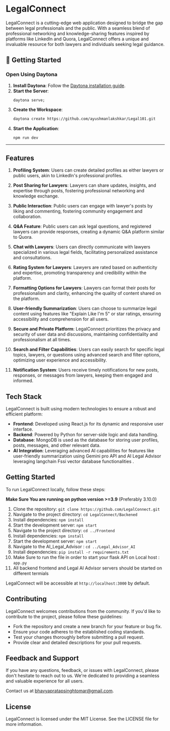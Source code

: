 # LegalConnect

LegalConnect is a cutting-edge web application designed to bridge the gap between legal professionals and the public. With a seamless blend of professional networking and knowledge-sharing features inspired by platforms like LinkedIn and Quora, LegalConnect offers a unique and invaluable resource for both lawyers and individuals seeking legal guidance.

## 🚀 Getting Started  

### Open Using Daytona  

1. **Install Daytona**: Follow the [Daytona installation guide](https://www.daytona.io/docs/installation/installation/).
2. **Start the Server**:
   ```
   daytona serve;
    ```
3. **Create the Workspace**:  
   ```bash  
   daytona create https://github.com/ayushmanlakshkar/Legal101.git
   ```  
4. **Start the Application**:  
   ```bash  
   npm run dev
   ```  

---

## Features

1. **Profiling System**: Users can create detailed profiles as either lawyers or public users, akin to LinkedIn's professional profiles.

2. **Post Sharing for Lawyers**: Lawyers can share updates, insights, and expertise through posts, fostering professional networking and knowledge exchange.

3. **Public Interaction**: Public users can engage with lawyer's posts by liking and commenting, fostering community engagement and collaboration.

4. **Q&A Feature**: Public users can ask legal questions, and registered lawyers can provide responses, creating a dynamic Q&A platform similar to Quora.

5. **Chat with Lawyers**: Users can directly communicate with lawyers specialized in various legal fields, facilitating personalized assistance and consultations.

6. **Rating System for Lawyers**: Lawyers are rated based on authenticity and expertise, promoting transparency and credibility within the platform.

7. **Formatting Options for Lawyers**: Lawyers can format their posts for professionalism and clarity, enhancing the quality of content shared on the platform.

8. **User-friendly Summarization**: Users can choose to summarize legal content using features like "Explain Like I'm 5" or star ratings, ensuring accessibility and comprehension for all users.

9. **Secure and Private Platform**: LegalConnect prioritizes the privacy and security of user data and discussions, maintaining confidentiality and professionalism at all times.

10. **Search and Filter Capabilities**: Users can easily search for specific legal topics, lawyers, or questions using advanced search and filter options, optimizing user experience and accessibility.

11. **Notification System**: Users receive timely notifications for new posts, responses, or messages from lawyers, keeping them engaged and informed.

## Tech Stack

LegalConnect is built using modern technologies to ensure a robust and efficient platform:

- **Frontend**: Developed using React.js for its dynamic and responsive user interface.
- **Backend**: Powered by Python for server-side logic and data handling.
- **Database**: MongoDB is used as the database for storing user profiles, posts, messages, and other relevant data.
- **AI Integration**: Leveraging advanced AI capabilities for features like user-friendly summarization using Gemini pro API and AI Legal Advisor leveraging langchain Fssi vector database functionalities .

## Getting Started

To run LegalConnect locally, follow these steps:

<b>Make Sure You are running on python version >=3.9</b> (Preferably 3.10.0)

1. Clone the repository: `git clone https://github.com/LegalConnect.git`
2. Navigate to the project directory: `cd LegalConnect/Backened`
3. Install dependencies: `npm install`
4. Start the development server: `npm start`
5. Navigate to the project directory: `cd ../Frontend`
6. Install dependencies: `npm install`
7. Start the development server: `npm start`
8. Navigate to the AI_Legal_Advisor : `cd ../Legal_Advisor_AI`
9. Install dependencies: `pip install -r requirements.txt`
10. Make Sure to run the file in order to start your flask API on Local host : `app.py`
11. All backend frontend and Legal AI Advisor servers should be started on different termials

LegalConnect will be accessible at `http://localhost:3000` by default.

## Contributing

LegalConnect welcomes contributions from the community. If you'd like to contribute to the project, please follow these guidelines:

- Fork the repository and create a new branch for your feature or bug fix.
- Ensure your code adheres to the established coding standards.
- Test your changes thoroughly before submitting a pull request.
- Provide clear and detailed descriptions for your pull requests.

## Feedback and Support

If you have any questions, feedback, or issues with LegalConnect, please don't hesitate to reach out to us. We're dedicated to providing a seamless and valuable experience for all users.

Contact us at bhavyapratapsinghtomar@gmail.com.

## License

LegalConnect is licensed under the MIT License. See the LICENSE file for more information.
